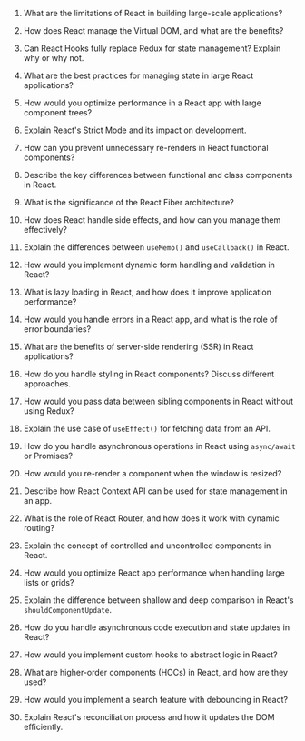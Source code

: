 
1. What are the limitations of React in building large-scale applications?

2. How does React manage the Virtual DOM, and what are the benefits?

3. Can React Hooks fully replace Redux for state management? Explain why or why not.

4. What are the best practices for managing state in large React applications?

5. How would you optimize performance in a React app with large component trees?

6. Explain React's Strict Mode and its impact on development.

7. How can you prevent unnecessary re-renders in React functional components?

8. Describe the key differences between functional and class components in React.

9. What is the significance of the React Fiber architecture?

10. How does React handle side effects, and how can you manage them effectively?

11. Explain the differences between `useMemo()` and `useCallback()` in React.

12. How would you implement dynamic form handling and validation in React?

13. What is lazy loading in React, and how does it improve application performance?

14. How would you handle errors in a React app, and what is the role of error boundaries?

15. What are the benefits of server-side rendering (SSR) in React applications?

16. How do you handle styling in React components? Discuss different approaches.

17. How would you pass data between sibling components in React without using Redux?

18. Explain the use case of `useEffect()` for fetching data from an API.

19. How do you handle asynchronous operations in React using `async/await` or Promises?

20. How would you re-render a component when the window is resized?

21. Describe how React Context API can be used for state management in an app.

22. What is the role of React Router, and how does it work with dynamic routing?

23. Explain the concept of controlled and uncontrolled components in React.

24. How would you optimize React app performance when handling large lists or grids?

25. Explain the difference between shallow and deep comparison in React's `shouldComponentUpdate`.

26. How do you handle asynchronous code execution and state updates in React?

27. How would you implement custom hooks to abstract logic in React?

28. What are higher-order components (HOCs) in React, and how are they used?

29. How would you implement a search feature with debouncing in React?

30. Explain React's reconciliation process and how it updates the DOM efficiently.
